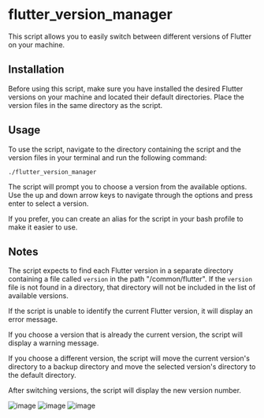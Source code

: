 # flutter_version_manager

This script allows you to easily switch between different versions of Flutter on your machine. 

## Installation

Before using this script, make sure you have installed the desired Flutter versions on your machine and located their default directories. Place the version files in the same directory as the script. 

## Usage

To use the script, navigate to the directory containing the script and the version files in your terminal and run the following command: 

```
./flutter_version_manager
```

The script will prompt you to choose a version from the available options. Use the up and down arrow keys to navigate through the options and press enter to select a version. 

If you prefer, you can create an alias for the script in your bash profile to make it easier to use. 

## Notes

The script expects to find each Flutter version in a separate directory containing a file called `version` in the path "/common/flutter". If the `version` file is not found in a directory, that directory will not be included in the list of available versions.

If the script is unable to identify the current Flutter version, it will display an error message. 

If you choose a version that is already the current version, the script will display a warning message. 

If you choose a different version, the script will move the current version's directory to a backup directory and move the selected version's directory to the default directory. 

After switching versions, the script will display the new version number.

![image](https://user-images.githubusercontent.com/76235377/236335042-0f8a7494-92a5-4daa-b66e-9dc779b37f5f.png)
![image](https://user-images.githubusercontent.com/76235377/236334718-590ba1ef-198b-4d73-8e2d-a8ea1f1aff96.png)
![image](https://user-images.githubusercontent.com/76235377/236334818-df23065f-c863-4434-921d-c78933bf7912.png)

